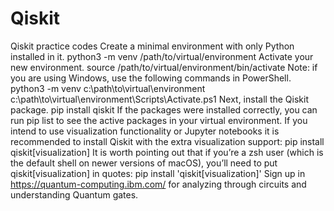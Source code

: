 # Qiskit
Qiskit practice codes
Create a minimal environment with only Python installed in it.
python3 -m venv /path/to/virtual/environment
Activate your new environment.
source /path/to/virtual/environment/bin/activate
Note: if you are using Windows, use the following commands in PowerShell.
python3 -m venv c:\path\to\virtual\environment
c:\path\to\virtual\environment\Scripts\Activate.ps1
Next, install the Qiskit package.
pip install qiskit
If the packages were installed correctly, you can run pip list to see the active packages in your virtual environment.
If you intend to use visualization functionality or Jupyter notebooks it is recommended to install Qiskit with the extra visualization support:
pip install qiskit[visualization]
It is worth pointing out that if you’re a zsh user (which is the default shell on newer versions of macOS), you’ll need to put qiskit[visualization] in quotes:
pip install 'qiskit[visualization]'
Sign up in https://quantum-computing.ibm.com/ for analyzing through circuits and understanding Quantum gates. 
